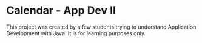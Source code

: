 # Calendar - App Dev II

This project was created by a few students trying to understand Application Development with Java. It is for learning purposes only.
